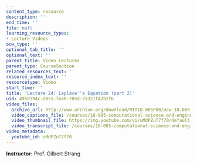 ```yaml
---
content_type: resource
description: ''
end_time: ''
file: null
learning_resource_types:
- Lecture Videos
ocw_type: ''
optional_tab_title: ''
optional_text: ''
parent_title: Video Lectures
parent_type: CourseSection
related_resources_text: ''
resource_index_text: ''
resourcetype: Video
start_time: ''
title: 'Lecture 24: Laplace''s Equation (part 2)'
uid: 495d394c-d051-fea0-705d-21321f47b2f6
video_files:
  archive_url: http://www.archive.org/download/MIT18.085F08/ocw-18.085-f08-lec24_300k.mp4
  video_captions_file: /courses/18-085-computational-science-and-engineering-i-fall-2008/4a1279eec6755d6ab61dfb5f3214f59d_uMdPZuT7f70.vtt
  video_thumbnail_file: https://img.youtube.com/vi/uMdPZuT7f70/default.jpg
  video_transcript_file: /courses/18-085-computational-science-and-engineering-i-fall-2008/9189d352b625c4d59cbe9982bdfdbbca_uMdPZuT7f70.pdf
video_metadata:
  youtube_id: uMdPZuT7f70
---
```


**Instructor:** Prof. Gilbert Strang



